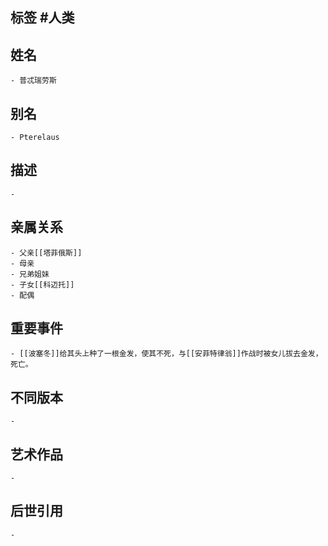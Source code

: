 ## 标签  #人类
## 姓名
	- 普忒瑞劳斯
## 别名
	- Pterelaus
## 描述
	-
## 亲属关系
	- 父亲[[塔菲俄斯]]
	- 母亲
	- 兄弟姐妹
	- 子女[[科迈托]]
	- 配偶
## 重要事件
	- [[波塞冬]]给其头上种了一根金发，使其不死，与[[安菲特律翁]]作战时被女儿拔去金发，死亡。
## 不同版本
	-
## 艺术作品
	-
## 后世引用
	-

